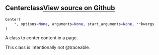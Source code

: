 ## Center<span class="tag">class</span><a class="sourcelink" href=https://github.com/fastestimator/fastestimator/blob/r1.2/fastestimator/util/latex_util.py/#L81-L86>View source on Github</a>
```python
Center(
	*, options=None, arguments=None, start_arguments=None, **kwargs
)
```
A class to center content in a page.

This class is intentionally not @traceable.

